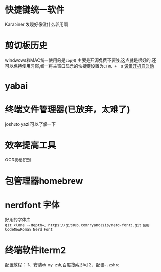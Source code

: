 # 快捷键统一软件
  Karabiner  发现好像没什么卵用啊  

# 剪切板历史  
windwows和MAC统一使用的是`copyQ` 主要是开源免费不要钱,这点就是很好的,还可以保持使用习惯,统一将主窗口显示的快捷键设置为`CTRL +  Q`
[设置开机自启动](https://support.apple.com/zh-cn/guide/mac-help/mh15189/mac) 
# yabai

# 终端文件管理器(已放弃，太难了)
joshuto 
yazi 可以了解一下

# 效率提高工具
OCR表格识别

# 包管理器homebrew


# nerdfont 字体
好用的字体库  
`git clone --depth=1 https://github.com/ryanoasis/nerd-fonts.git`
`使用CodeNewRoman Nerd Font`


# 终端软件iterm2
配置教程：
1、安装`oh my zsh`,百度搜索即可
2、配置`~.zshrc`


